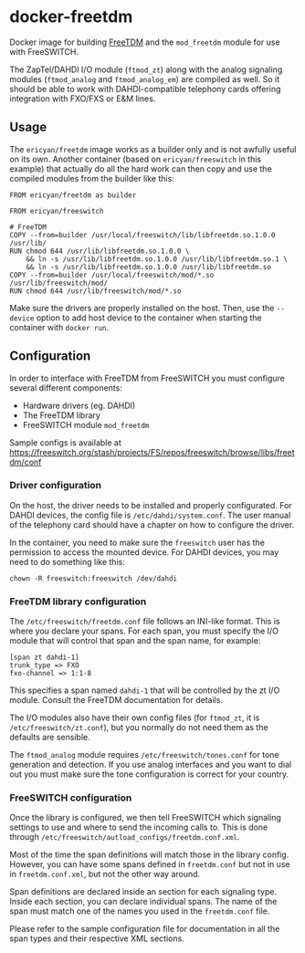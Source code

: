 # docker-freetdm

Docker image for building [FreeTDM] and the `mod_freetdm` module for use
with FreeSWITCH.

The ZapTel/DAHDI I/O module (`ftmod_zt`) along with the analog signaling
modules (`ftmod_analog` and `ftmod_analog_em`) are compiled as well. So
it should be able to work with DAHDI-compatible telephony cards offering
integration with FXO/FXS or E&M lines.

## Usage

The `ericyan/freetdm` image works as a builder only and is not awfully
useful on its own. Another container (based on `ericyan/freeswitch` in
this example) that actually do all the hard work can then copy and use
the compiled modules from the builder like this:

```
FROM ericyan/freetdm as builder

FROM ericyan/freeswitch

# FreeTDM
COPY --from=builder /usr/local/freeswitch/lib/libfreetdm.so.1.0.0 /usr/lib/
RUN chmod 644 /usr/lib/libfreetdm.so.1.0.0 \
    && ln -s /usr/lib/libfreetdm.so.1.0.0 /usr/lib/libfreetdm.so.1 \
    && ln -s /usr/lib/libfreetdm.so.1.0.0 /usr/lib/libfreetdm.so
COPY --from=builder /usr/local/freeswitch/mod/*.so /usr/lib/freeswitch/mod/
RUN chmod 644 /usr/lib/freeswitch/mod/*.so
```

Make sure the drivers are properly installed on the host. Then, use the
`--device` option to add host device to the container when starting the
container with `docker run`.

## Configuration

In order to interface with FreeTDM from FreeSWITCH you must configure
several different components:

 * Hardware drivers (eg. DAHDI)
 * The FreeTDM library
 * FreeSWITCH module `mod_freetdm`

Sample configs is available at https://freeswitch.org/stash/projects/FS/repos/freeswitch/browse/libs/freetdm/conf

### Driver configuration

On the host, the driver needs to be installed and properly configurated.
For DAHDI devices, the config file is `/etc/dahdi/system.conf`. The user
manual of the telephony card should have a chapter on how to configure
the driver.

In the container, you need to make sure the `freeswitch` user has the
permission to access the mounted device. For DAHDI devices, you may need
to do something like this:

```
chown -R freeswitch:freeswitch /dev/dahdi
```

### FreeTDM library configuration

The `/etc/freeswitch/freetdm.conf` file follows an INI-like format. This
is where you declare your spans. For each span, you must specify the I/O
module that will control that span and the span name, for example:

```
[span zt dahdi-1]
trunk_type => FXO
fxo-channel => 1:1-8
```

This specifies a span named `dahdi-1` that will be controlled by the zt
I/O module. Consult the FreeTDM documentation for details.

The I/O modules also have their own config files (for `ftmod_zt`, it is
`/etc/freeswitch/zt.conf`), but you normally do not need them as the
defaults are sensible.

The `ftmod_analog` module requires `/etc/freeswitch/tones.conf` for tone
generation and detection. If you use analog interfaces and you want to
dial out you must make sure the tone configuration is correct for your
country.

### FreeSWITCH configuration

Once the library is configured, we then tell FreeSWITCH which signaling
settings to use and where to send the incoming calls to. This is done
through `/etc/freeswitch/autload_configs/freetdm.conf.xml`.

Most of the time the span definitions will match those in the library
config. However, you can have some spans defined in `freetdm.conf` but
not in use in `freetdm.conf.xml`, but not the other way around.

Span definitions are declared inside an section for each signaling type.
Inside each section, you can declare individual spans. The name of the
span must match one of the names you used in the `freetdm.conf` file.

Please refer to the sample configuration file for documentation in all
the span types and their respective XML sections.

[FreeTDM]: https://freeswitch.org/confluence/display/FREESWITCH/FreeTDM
